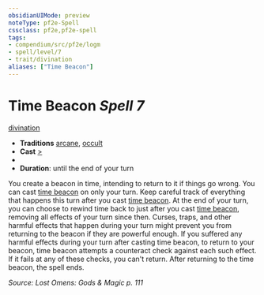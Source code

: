 ```yaml
---
obsidianUIMode: preview
noteType: pf2e-Spell
cssclass: pf2e,pf2e-spell
tags:
- compendium/src/pf2e/logm
- spell/level/7
- trait/divination
aliases: ["Time Beacon"]
---
```

# Time Beacon *Spell 7*   
[divination](rules/traits/divination.md "Divination School Trait")  

- **Traditions** [arcane](rules/traits/arcane.md "Arcane Tradition Trait"), [occult](rules/traits/occult.md "Occult Tradition Trait")
- **Cast** [>](rules/core-rulebook/chapter-9-playing-the-game.md#Actions "Single Action") 
- 
- **Duration**: until the end of your turn

You create a beacon in time, intending to return to it if things go wrong. You can cast [time beacon](compendium/spells/time-beacon-logm.md) on only your turn. Keep careful track of everything that happens this turn after you cast [time beacon](compendium/spells/time-beacon-logm.md). At the end of your turn, you can choose to rewind time back to just after you cast [time beacon](compendium/spells/time-beacon-logm.md), removing all effects of your turn since then. Curses, traps, and other harmful effects that happen during your turn might prevent you from returning to the beacon if they are powerful enough. If you suffered any harmful effects during your turn after casting time beacon, to return to your beacon, time beacon attempts a counteract check against each such effect. If it fails at any of these checks, you can't return. After returning to the time beacon, the spell ends.

*Source: Lost Omens: Gods & Magic p. 111*